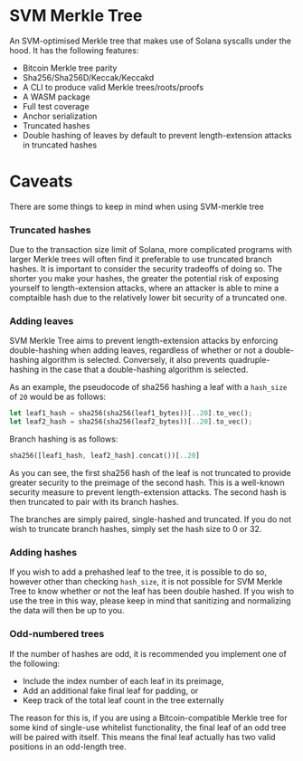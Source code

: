 # SVM Merkle Tree
An SVM-optimised Merkle tree that makes use of Solana syscalls under the hood. It has the following features:

- Bitcoin Merkle tree parity
- Sha256/Sha256D/Keccak/Keccakd
- A CLI to produce valid Merkle trees/roots/proofs
- A WASM package
- Full test coverage
- Anchor serialization
- Truncated hashes
- Double hashing of leaves by default to prevent length-extension attacks in truncated hashes

# Caveats
There are some things to keep in mind when using SVM-merkle tree

### Truncated hashes
Due to the transaction size limit of Solana, more complicated programs with larger Merkle trees will often find it preferable to use truncated branch hashes. It is important to consider the security tradeoffs of doing so. The shorter you make your hashes, the greater the potential risk of exposing yourself to length-extension attacks, where an attacker is able to mine a comptaible hash due to the relatively lower bit security of a truncated one.

### Adding leaves
SVM Merkle Tree aims to prevent length-extension attacks by enforcing double-hashing when adding leaves, regardless of whether or not a double-hashing algorithm is selected. Conversely, it also prevents quadruple-hashing in the case that a double-hashing algorithm is selected.

As an example, the pseudocode of sha256 hashing a leaf with a `hash_size` of `20` would be as follows:

```rs
let leaf1_hash = sha256(sha256(leaf1_bytes))[..20].to_vec();
let leaf2_hash = sha256(sha256(leaf2_bytes))[..20].to_vec();
``` 

Branch hashing is as follows:
```rs
sha256([leaf1_hash, leaf2_hash].concat())[..20]
```

As you can see, the first sha256 hash of the leaf is not truncated to provide greater security to the preimage of the second hash. This is a well-known security measure to prevent length-extension attacks. The second hash is then truncated to pair with its branch hashes.

The branches are simply paired, single-hashed and truncated. If you do not wish to truncate branch hashes, simply set the hash size to 0 or 32.

### Adding hashes
If you wish to add a prehashed leaf to the tree, it is possible to do so, however other than checking `hash_size`, it is not possible for SVM Merkle Tree to know whether or not the leaf has been double hashed. If you wish to use the tree in this way, please keep in mind that sanitizing and normalizing the data will then be up to you.

### Odd-numbered trees
If the number of hashes are odd, it is recommended you implement one of the following:
- Include the index number of each leaf in its preimage,
- Add an additional fake final leaf for padding, or
- Keep track of the total leaf count in the tree externally

The reason for this is, if you are using a Bitcoin-compatible Merkle tree for some kind of single-use whitelist functionality, the final leaf of an odd tree will be paired with itself. This means the final leaf actually has two valid positions in an odd-length tree.